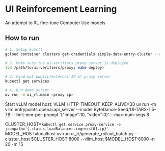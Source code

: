 # UI Reinforcement Learning

An attempt to RL fine-tune Computer Use models


## How to run

```bash
# 1. Setup kubctl
gcloud container clusters get-credentials simple-data-entry-cluster --region=europe-north2
 
# 2. Make sure the ui-verifiers proxy server is deployed
(cd /path/to/ui-verifiers/proxy; make deploy)

# 3. Find out public/external IP of proxy server
kubectl get services

# 4. Run demo script
uv run -m ui_rl.main <proxy ip>
```

Start vLLM model host:
VLLM_HTTP_TIMEOUT_KEEP_ALIVE=30 uv run -m vllm.entrypoints.openai.api_server --model ByteDance-Seed/UI-TARS-1.5-7B --limit-mm-per-prompt '{"image":10, "video":0}' --max-num-seqs 8

CLUSTER_HOST=`kubectl get service proxy-service -o jsonpath='{.status.loadBalancer.ingress[0].ip}'`
MODEL_HOST=localhost
uv run ui_rl/generate_rollout_batch.py --cluster_host $CLUSTER_HOST:8000 --vllm_host $MODEL_HOST:8000 -n 20 -m 15